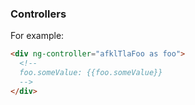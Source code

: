 ### Controllers

For example:

```html
<div ng-controller="afklTlaFoo as foo">
  <!--
  foo.someValue: {{foo.someValue}}
  -->
</div>
```
